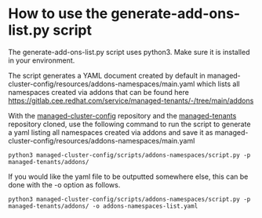 # How to use the generate-add-ons-list.py script

The generate-add-ons-list.py script uses python3. Make sure it is installed in your environment.

The script generates a YAML document created by default in managed-cluster-config/resources/addons-namespaces/main.yaml which lists all namespaces created via addons that can be found here https://gitlab.cee.redhat.com/service/managed-tenants/-/tree/main/addons

With the [managed-cluster-config](https://github.com/openshift/managed-cluster-config) repository and the [managed-tenants](https://gitlab.cee.redhat.com/service/managed-tenants) repository cloned, use the following command to run the script to generate a yaml listing all namespaces created via addons and save it as managed-cluster-config/resources/addons-namespaces/main.yaml  
```
python3 managed-cluster-config/scripts/addons-namespaces/script.py -p managed-tenants/addons/

```

If you would like the yaml file to be outputted somewhere else, this can be done with the  -o option as follows.

```
python3 managed-cluster-config/scripts/addons-namespaces/script.py -p managed-tenants/addons/ -o addons-namespaces-list.yaml

```